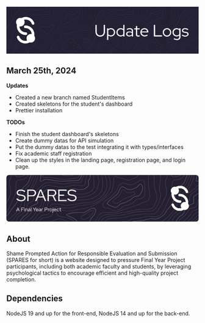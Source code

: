 ![UpdateLog](./markdownDecos/updateLogs.png)
## March 25th, 2024
**Updates**
- Created a new branch named StudentItems
- Created skeletons for the student's dashboard
- Prettier installation

**TODOs**
- Finish the student dashboard's skeletons
- Create dummy datas for API simulation
- Put the dummy datas to the test integrating it with types/interfaces
- Fix academic staff registration
- Clean up the styles in the landing page, registration page, and login page.

![SparesBanner](./markdownDecos/headerImage.png)
## About
Shame Prompted Action for Responsible Evaluation and Submission (SPARES for short) is a website designed to pressure Final Year Project participants, including both academic faculty and students, by leveraging psychological tactics to encourage efficient and high-quality project completion.

## Dependencies
NodeJS 19 and up for the front-end, NodeJS 14 and up for the back-end.
